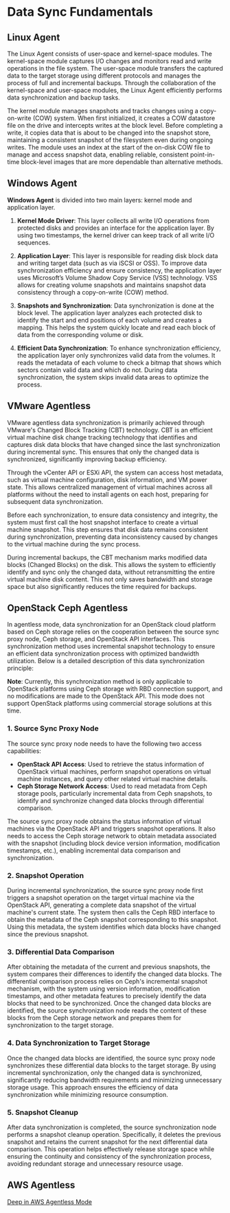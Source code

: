 # Data Sync Fundamentals

## Linux Agent

The Linux Agent consists of user-space and kernel-space modules. The kernel-space module captures I/O changes and monitors read and write operations in the file system. The user-space module transfers the captured data to the target storage using different protocols and manages the process of full and incremental backups. Through the collaboration of the kernel-space and user-space modules, the Linux Agent efficiently performs data synchronization and backup tasks.

The kernel module manages snapshots and tracks changes using a copy-on-write (COW) system. When first initialized, it creates a COW datastore file on the drive and intercepts writes at the block level. Before completing a write, it copies data that is about to be changed into the snapshot store, maintaining a consistent snapshot of the filesystem even during ongoing writes. The module uses an index at the start of the on-disk COW file to manage and access snapshot data, enabling reliable, consistent point-in-time block-level images that are more dependable than alternative methods.

## Windows Agent

**Windows Agent** is divided into two main layers: kernel mode and application layer.

1. **Kernel Mode Driver**: This layer collects all write I/O operations from protected disks and provides an interface for the application layer. By using two timestamps, the kernel driver can keep track of all write I/O sequences.
    
2. **Application Layer**: This layer is responsible for reading disk block data and writing target data (such as via iSCSI or OSS). To improve data synchronization efficiency and ensure consistency, the application layer uses Microsoft’s Volume Shadow Copy Service (VSS) technology. VSS allows for creating volume snapshots and maintains snapshot data consistency through a copy-on-write (COW) method.
    
3. **Snapshots and Synchronization**: Data synchronization is done at the block level. The application layer analyzes each protected disk to identify the start and end positions of each volume and creates a mapping. This helps the system quickly locate and read each block of data from the corresponding volume or disk.
    
4. **Efficient Data Synchronization**: To enhance synchronization efficiency, the application layer only synchronizes valid data from the volumes. It reads the metadata of each volume to check a bitmap that shows which sectors contain valid data and which do not. During data synchronization, the system skips invalid data areas to optimize the process.

## VMware Agentless

VMware agentless data synchronization is primarily achieved through VMware's Changed Block Tracking (CBT) technology. CBT is an efficient virtual machine disk change tracking technology that identifies and captures disk data blocks that have changed since the last synchronization during incremental sync. This ensures that only the changed data is synchronized, significantly improving backup efficiency.

Through the vCenter API or ESXi API, the system can access host metadata, such as virtual machine configuration, disk information, and VM power state. This allows centralized management of virtual machines across all platforms without the need to install agents on each host, preparing for subsequent data synchronization.

Before each synchronization, to ensure data consistency and integrity, the system must first call the host snapshot interface to create a virtual machine snapshot. This step ensures that disk data remains consistent during synchronization, preventing data inconsistency caused by changes to the virtual machine during the sync process.

During incremental backups, the CBT mechanism marks modified data blocks (Changed Blocks) on the disk. This allows the system to efficiently identify and sync only the changed data, without retransmitting the entire virtual machine disk content. This not only saves bandwidth and storage space but also significantly reduces the time required for backups.

## OpenStack Ceph Agentless

In agentless mode, data synchronization for an OpenStack cloud platform based on Ceph storage relies on the cooperation between the source sync proxy node, Ceph storage, and OpenStack API interfaces. This synchronization method uses incremental snapshot technology to ensure an efficient data synchronization process with optimized bandwidth utilization. Below is a detailed description of this data synchronization principle:

**Note**: Currently, this synchronization method is only applicable to OpenStack platforms using Ceph storage with RBD connection support, and no modifications are made to the OpenStack API. This mode does not support OpenStack platforms using commercial storage solutions at this time.

### 1. Source Sync Proxy Node

The source sync proxy node needs to have the following two access capabilities:

- **OpenStack API Access**: Used to retrieve the status information of OpenStack virtual machines, perform snapshot operations on virtual machine instances, and query other related virtual machine details.
- **Ceph Storage Network Access**: Used to read metadata from Ceph storage pools, particularly incremental data from Ceph snapshots, to identify and synchronize changed data blocks through differential comparison.

The source sync proxy node obtains the status information of virtual machines via the OpenStack API and triggers snapshot operations. It also needs to access the Ceph storage network to obtain metadata associated with the snapshot (including block device version information, modification timestamps, etc.), enabling incremental data comparison and synchronization.

### 2. Snapshot Operation

During incremental synchronization, the source sync proxy node first triggers a snapshot operation on the target virtual machine via the OpenStack API, generating a complete data snapshot of the virtual machine's current state. The system then calls the Ceph RBD interface to obtain the metadata of the Ceph snapshot corresponding to this snapshot. Using this metadata, the system identifies which data blocks have changed since the previous snapshot.

### 3. Differential Data Comparison

After obtaining the metadata of the current and previous snapshots, the system compares their differences to identify the changed data blocks. The differential comparison process relies on Ceph's incremental snapshot mechanism, with the system using version information, modification timestamps, and other metadata features to precisely identify the data blocks that need to be synchronized. Once the changed data blocks are identified, the source synchronization node reads the content of these blocks from the Ceph storage network and prepares them for synchronization to the target storage.

### 4. Data Synchronization to Target Storage

Once the changed data blocks are identified, the source sync proxy node synchronizes these differential data blocks to the target storage. By using incremental synchronization, only the changed data is synchronized, significantly reducing bandwidth requirements and minimizing unnecessary storage usage. This approach ensures the efficiency of data synchronization while minimizing resource consumption.

### 5. Snapshot Cleanup

After data synchronization is completed, the source synchronization node performs a snapshot cleanup operation. Specifically, it deletes the previous snapshot and retains the current snapshot for the next differential data comparison. This operation helps effectively release storage space while ensuring the continuity and consistency of the synchronization process, avoiding redundant storage and unnecessary resource usage.

## AWS Agentless

[Deep in AWS Agentless Mode](../../userguide/presales/aws-agentless-mode-cost-calculator.md)